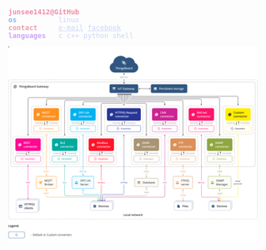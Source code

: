 <style>
    .text{ color:#cdd6f4; }

    .red{ color:#f38ba8; }
    .lavender{ color:#b4befe; }
    .blue{ color:#89b4fa; }
    .maroon{ color:#eba0ac; }
    .mauve{ color:#cba6f7; }
    .rosewater{ color:#f5e0dc; }
</style>
<pre style="color:#cdd6f4;" >
<span style="color:#f38ba8;" ><b>junsee1412@GitHub</b></span>
<span style="color:#89b4fa;" ><b>os</b></span>          linux
<span style="color:#eba0ac;" ><b>contact</b></span>     <a style="color:#cdd6f4;" href="mailto:dat10319@gmail.com">e-mail</a> <a style="color:#cdd6f4;" href="https://facebook.com/junsee1412/">facebook</a>
<span style="color:#cba6f7;" ><b>languages</b></span>   c c++ python shell
</pre>

![test tb svg](./test.svg)